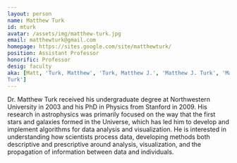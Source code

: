 ```yaml
---
layout: person
name: Matthew Turk
id: mturk
avatar: /assets/img/matthew-turk.jpg
email: matthewturk@gmail.com
homepage: https://sites.google.com/site/matthewturk/
position: Assistant Professor
honorific: Professor
desig: faculty
aka: [Matt, 'Turk, Matthew', 'Turk, Matthew J.', 'Matthew J. Turk', 'Matthew
Turk']
---
```


Dr. Matthew Turk received his undergraduate degree at Northwestern
University in 2003 and his PhD in Physics from Stanford in 2009.  His
research in astrophysics was primarily focused on the way that the
first stars and galaxies formed in the Universe, which has led him to
develop and implement algorithms for data analysis and visualization.
He is interested in understanding how scientists process data,
developing methods both descriptive and prescriptive around analysis,
visualization, and the propagation of information between data and
individuals.
